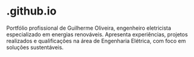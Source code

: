 # .github.io
Portfólio profissional de Guilherme Oliveira, engenheiro eletricista especializado em energias renováveis. Apresenta experiências, projetos realizados e qualificações na área de Engenharia Elétrica, com foco em soluções sustentáveis.
